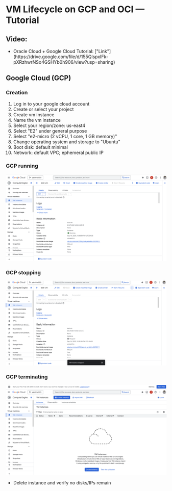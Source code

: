 <h1>VM Lifecycle on GCP and OCI — Tutorial</h1>
<h2>Video:</h2>
<ul><li>Oracle Cloud + Google Cloud Tutorial: ["Link"](https://drive.google.com/file/d/155QlspxIFk-pXRzhwrNSo4GSHYb0h906/view?usp=sharing)</li></ul>
<h2>Google Cloud (GCP)</h2>
<h3>Creation</h3>
<ol><li>Log in to your google cloud account</li>
<li>Create or select your project</li>
<li>Create vm instance</li>
<li>Name the vm instance</li>
<li>Select your region/zone: us-east4</li>
<li>Select "E2" under general purpose</li>
<li>Select "e2-micro (2 vCPU, 1 core, 1 GB memory)"</li>
<li>Change operating system and storage to "Ubuntu"</li>
<li>Boot disk: default minimal</li>
<li>Network: default VPC; ephemeral public IP</li></ol>
<h3>GCP running</h3>
<img src="/assignment1 - gcp_oci_vm_start/images/gcp_running.png">
<h3>GCP stopping</h3>
<img src="/assignment1 - gcp_oci_vm_start/images/gcp_stopping.png">
<h3>GCP terminating</h3>
<img src="/assignment1 - gcp_oci_vm_start/images/gcp_terminating.png">
<ul><li>Delete instance and verify no disks/IPs remain</li></ul>